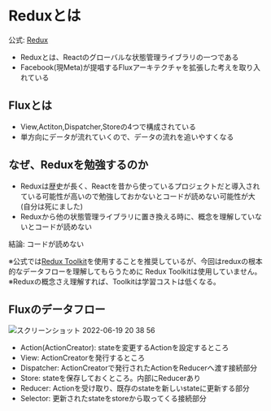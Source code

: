 # Reduxとは
公式: [Redux](https://redux.js.org/introduction/getting-started)
- Reduxとは、Reactのグローバルな状態管理ライブラリの一つである
- Facebook(現Meta)が提唱するFluxアーキテクチャを拡張した考えを取り入れている

## Fluxとは
- View,Actiton,Dispatcher,Storeの4つで構成されている
- 単方向にデータが流れていくので、データの流れを追いやすくなる

## なぜ、Reduxを勉強するのか
- Reduxは歴史が長く、Reactを昔から使っているプロジェクトだと導入されている可能性が高いので勉強しておかないとコードが読めない可能性が大(自分は死にました)
- Reduxから他の状態管理ライブラリに置き換える時に、概念を理解していないとコードが読めない

結論: コードが読めない
 
※公式では[Redux Toolkit](https://redux-toolkit.js.org/)を使用することを推奨しているが、今回はreduxの根本的なデータフローを理解してもらうために
 Redux Toolkitは使用していません。  
※Reduxの概念さえ理解すれば、Toolkitは学習コストは低くなる。

## Fluxのデータフロー
![スクリーンショット 2022-06-19 20 38 56](https://user-images.githubusercontent.com/60390181/174478993-562399ee-89f8-478c-aee9-01d0424ea3fd.png)

- Action(ActionCreator): stateを変更するActionを設定するところ
- View: ActionCreatorを発行するところ
- Dispatcher: ActionCreatorで発行されたActionをReducerへ渡す接続部分
- Store: stateを保存しておくところ。内部にReducerあり
- Reducer: Actionを受け取り、既存のstateを新しいstateに更新する部分
- Selector: 更新されたstateをstoreから取ってくる接続部分
